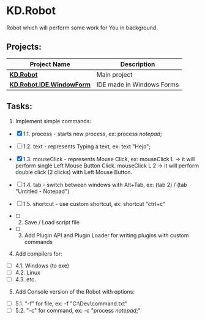 KD.Robot
===

Robot which will perform some work for You in background.

Projects:
---

Project Name | Description
-------------|-------------
**[KD.Robot](KD.Robot)** | Main project
**[KD.Robot.IDE.WindowForm](KD.Robot.IDE.WindowForm)** | IDE made in Windows Forms

Tasks:
---

1. Implement simple commands:
- [x] 	1.1. process - starts new process, ex: process *notepad*;
- [ ] 	1.2. text - represents Typing a text, ex: text "Hejo";
- [x] 	1.3. mouseClick - represents Mouse Click, ex: mouseClick L -> it will perform single Left Mouse Button Click. mouseClick L 2 -> it will perform double click (2 clicks) with Left Mouse Button.
- [ ] 	1.4. tab - switch between windows with Alt+Tab, ex: (tab 2) / (tab "Untitled - Notepad")
- [ ] 	1.5. shortcut - use custom shortcut, ex: shortcut "ctrl+c"

- [ ] 2. Save / Load script file

- [ ] 3. Add Plugin API and Plugin Loader for writing plugins with custom commands

4. Add compilers for:
- [ ] 	4.1. Windows (to exe)
- [ ] 	4.2. Linux
- [ ] 	4.3. etc.

5. Add Console version of the Robot with options:
- [ ] 	5.1. "-f" for file, ex: -f "C:\Dev\command.txt"
- [ ] 	5.2. "-c" for command, ex: -c "process *notepad*;"
